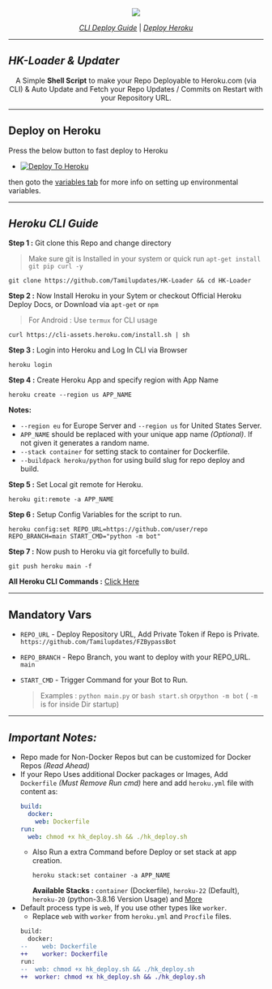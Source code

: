 <div align="center">

[![](https://graph.org/file/97565a913c0133da1db6c.png)](#)

[_CLI Deploy Guide_](#heroku-cli-guide)  |  [_Deploy Heroku_](#deploy-on-heroku)

</div>

---

## ***HK-Loader & Updater***

<div align="center">
  
A Simple **Shell Script** to make your Repo Deployable to Heroku.com (via CLI) & Auto Update and Fetch your Repo Updates / Commits on Restart with your Repository URL.

</div>

---

## Deploy on Heroku

Press the below button to fast deploy to Heroku

- [![Deploy To Heroku](https://www.herokucdn.com/deploy/button.svg)](https://dashboard.heroku.com/new?template=https://github.com/Tamilupdates/HK-Loader)

then goto the <a href="#mandatory-vars">variables tab</a> for more info on setting up environmental variables.

---

## ***Heroku CLI Guide***

**Step 1 :** Git clone this Repo and change directory
> Make sure git is Installed in your system or quick run `apt-get install git pip curl -y`

```shell
git clone https://github.com/Tamilupdates/HK-Loader && cd HK-Loader
```

**Step 2 :** Now Install Heroku in your Sytem or checkout Official Heroku Deploy Docs, or Download via `apt-get` or `npm`
> For Android : Use `termux` for CLI usage

```shell
curl https://cli-assets.heroku.com/install.sh | sh
```

**Step 3 :** Login into Heroku and Log In CLI via Browser 

```shell
heroku login
```

**Step 4 :** Create Heroku App and specify region with App Name

```shell
heroku create --region us APP_NAME
```

**Notes:**
- `--region eu` for Europe Server and `--region us` for United States Server.
- `APP_NAME` should be replaced with your unique app name _(Optional)_. If not given it generates a random name.
- `--stack container` for setting stack to container for Dockerfile.
- `--buildpack heroku/python` for using build slug for repo deploy and build.

**Step 5 :** Set Local git remote for Heroku.

```shell
heroku git:remote -a APP_NAME
```

**Step 6 :** Setup Config Variables for the script to run.

```shell
heroku config:set REPO_URL=https://github.com/user/repo REPO_BRANCH=main START_CMD="python -m bot"
```

**Step 7 :** Now push to Heroku via git forcefully to build.

```shell
git push heroku main -f
```

**All Heroku CLI Commands :** [Click Here](https://devcenter.heroku.com/articles/heroku-cli-commands#heroku-config-set)

---

## Mandatory Vars
- `REPO_URL` - Deploy Repository URL, Add Private Token if Repo is Private. `https://github.com/Tamilupdates/FZBypassBot`

- `REPO_BRANCH` - Repo Branch, you want to deploy with your REPO_URL. `main`

- `START_CMD` - Trigger Command for your Bot to Run.
  > Examples : `python main.py` or `bash start.sh` or`python -m bot` ( `-m` is for inside Dir startup)

---


## ***Important Notes:***
- Repo made for Non-Docker Repos but can be customized for Docker Repos _(Read Ahead)_
- If your Repo Uses additional Docker packages or Images, Add `Dockerfile` _(Must Remove Run cmd)_ here and add `heroku.yml` file with content as:
  ```yml
  build:
    docker:
      web: Dockerfile
  run:
    web: chmod +x hk_deploy.sh && ./hk_deploy.sh
  ```
  - Also Run a extra Command before Deploy or set stack at app creation.
    ```shell
    heroku stack:set container -a APP_NAME
    ```
    **Available Stacks :** `container` (Dockerfile), `heroku-22` (Default), `heroku-20` (python-3.8.16 Version Usage) and [More](https://devcenter.heroku.com/articles/stack#stack-support-details)
- Default process type is `web`, If you use other types like `worker`.
  - Replace `web` with `worker` from `heroku.yml` and `Procfile` files.
  ```diff
  build:
    docker:
  --    web: Dockerfile
  ++    worker: Dockerfile
  run:
  --  web: chmod +x hk_deploy.sh && ./hk_deploy.sh
  ++  worker: chmod +x hk_deploy.sh && ./hk_deploy.sh
  ```